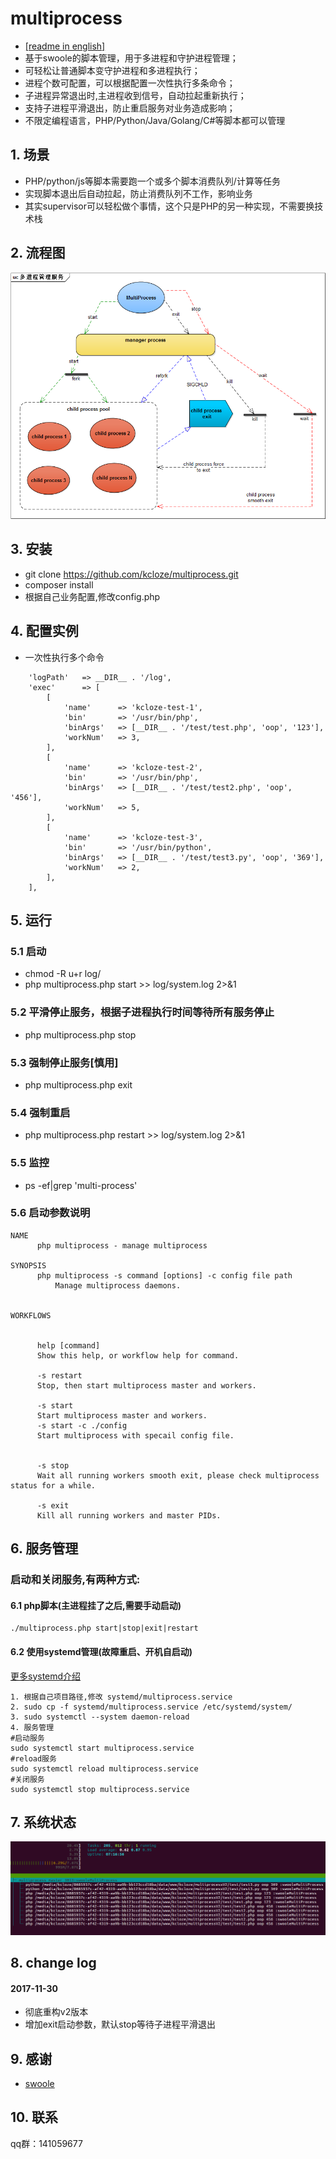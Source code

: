 # multiprocess


* [[readme in english]](README.en.md)
* 基于swoole的脚本管理，用于多进程和守护进程管理；
* 可轻松让普通脚本变守护进程和多进程执行；
* 进程个数可配置，可以根据配置一次性执行多条命令；
* 子进程异常退出时,主进程收到信号，自动拉起重新执行；
* 支持子进程平滑退出，防止重启服务对业务造成影响；
* 不限定编程语言，PHP/Python/Java/Golang/C#等脚本都可以管理

## 1. 场景

* PHP/python/js等脚本需要跑一个或多个脚本消费队列/计算等任务
* 实现脚本退出后自动拉起，防止消费队列不工作，影响业务
* 其实supervisor可以轻松做个事情，这个只是PHP的另一种实现，不需要换技术栈

## 2. 流程图
![流程图](flow.png)


## 3. 安装
* git clone https://github.com/kcloze/multiprocess.git
* composer install
* 根据自己业务配置,修改config.php


## 4. 配置实例
* 一次性执行多个命令
```
    'logPath'   => __DIR__ . '/log',
    'exec'      => [
        [
            'name'      => 'kcloze-test-1',
            'bin'       => '/usr/bin/php',
            'binArgs'   => [__DIR__ . '/test/test.php', 'oop', '123'],
            'workNum'   => 3,
        ],
        [
            'name'      => 'kcloze-test-2',
            'bin'       => '/usr/bin/php',
            'binArgs'   => [__DIR__ . '/test/test2.php', 'oop', '456'],
            'workNum'   => 5,
        ],
        [
            'name'      => 'kcloze-test-3',
            'bin'       => '/usr/bin/python',
            'binArgs'   => [__DIR__ . '/test/test3.py', 'oop', '369'],
            'workNum'   => 2,
        ],
    ],

```
## 5. 运行

### 5.1 启动
* chmod -R u+r log/
* php multiprocess.php start >> log/system.log 2>&1
### 5.2 平滑停止服务，根据子进程执行时间等待所有服务停止
* php multiprocess.php stop
### 5.3 强制停止服务[慎用]
* php multiprocess.php exit
### 5.4 强制重启
* php multiprocess.php restart >> log/system.log 2>&1
### 5.5 监控
* ps -ef|grep 'multi-process'

### 5.6 启动参数说明
```
NAME
      php multiprocess - manage multiprocess

SYNOPSIS
      php multiprocess -s command [options] -c config file path
          Manage multiprocess daemons.


WORKFLOWS


      help [command]
      Show this help, or workflow help for command.

      -s restart
      Stop, then start multiprocess master and workers.

      -s start 
      Start multiprocess master and workers.
      -s start -c ./config
      Start multiprocess with specail config file.


      -s stop
      Wait all running workers smooth exit, please check multiprocess status for a while.

      -s exit
      Kill all running workers and master PIDs.

```
## 6. 服务管理
### 启动和关闭服务,有两种方式:

#### 6.1 php脚本(主进程挂了之后,需要手动启动)
```
./multiprocess.php start|stop|exit|restart

```



#### 6.2 使用systemd管理(故障重启、开机自启动)
[更多systemd介绍](https://www.swoole.com/wiki/page/699.html)

```
1. 根据自己项目路径,修改 systemd/multiprocess.service
2. sudo cp -f systemd/multiprocess.service /etc/systemd/system/
3. sudo systemctl --system daemon-reload
4. 服务管理
#启动服务
sudo systemctl start multiprocess.service
#reload服务
sudo systemctl reload multiprocess.service
#关闭服务
sudo systemctl stop multiprocess.service
```


## 7. 系统状态

![监控图](monitor.png)

## 8. change log

#### 2017-11-30
* 彻底重构v2版本
* 增加exit启动参数，默认stop等待子进程平滑退出


## 9. 感谢

* [swoole](http://www.swoole.com/)

## 10. 联系

qq群：141059677

